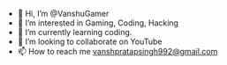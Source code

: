 - 👋 Hi, I’m @VanshuGamer
- 👀 I’m interested in Gaming, Coding, Hacking
- 🌱 I’m currently learning coding.
- 💞️ I’m looking to collaborate on YouTube
- 📫 How to reach me vanshpratapsingh992@gmail.com

<!---
VanshuGamer/VanshuGamer is a ✨ special ✨ repository because its `README.md` (this file) appears on your GitHub profile.
You can click the Preview link to take a look at your changes.
--->
